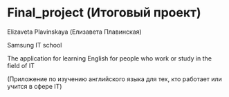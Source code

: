# Final_project (Итоговый проект)

Elizaveta Plavinskaya (Елизавета Плавинская)

Samsung IT school

The application for learning English for people who work or study in the field of IT

(Приложение по изучению английского языка для тех, кто работает или учится в сфере IT)
